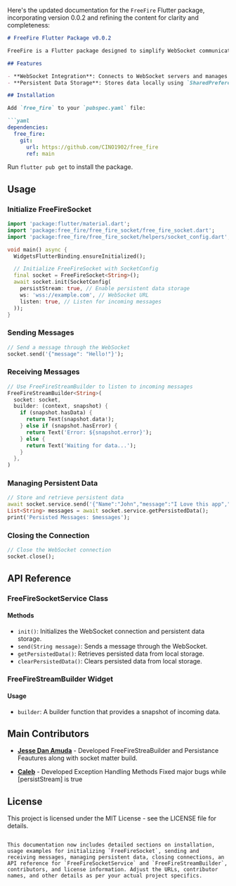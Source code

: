 Here's the updated documentation for the `FreeFire` Flutter package, incorporating version 0.0.2 and refining the content for clarity and completeness:

```markdown
# FreeFire Flutter Package v0.0.2

FreeFire is a Flutter package designed to simplify WebSocket communication and persistent data storage in Flutter applications.

## Features

- **WebSocket Integration**: Connects to WebSocket servers and manages bidirectional communication.
- **Persistent Data Storage**: Stores data locally using `SharedPreferences` for seamless app state persistence.

## Installation

Add `free_fire` to your `pubspec.yaml` file:

```yaml
dependencies:
  free_fire:
    git:
      url: https://github.com/CINO1902/free_fire
      ref: main
```

Run `flutter pub get` to install the package.

## Usage

### Initialize FreeFireSocket

```dart
import 'package:flutter/material.dart';
import 'package:free_fire/free_fire_socket/free_fire_socket.dart';
import 'package:free_fire/free_fire_socket/helpers/socket_config.dart';

void main() async {
  WidgetsFlutterBinding.ensureInitialized();

  // Initialize FreeFireSocket with SocketConfig
  final socket = FreeFireSocket<String>();
  await socket.init(SocketConfig(
    persistStream: true, // Enable persistent data storage
    ws: 'wss://example.com', // WebSocket URL
    listen: true, // Listen for incoming messages
  ));
}
```

### Sending Messages

```dart
// Send a message through the WebSocket
socket.send('{"message": "Hello!"}');
```

### Receiving Messages

```dart
// Use FreeFireStreamBuilder to listen to incoming messages
FreeFireStreamBuilder<String>(
  socket: socket,
  builder: (context, snapshot) {
    if (snapshot.hasData) {
      return Text(snapshot.data!);
    } else if (snapshot.hasError) {
      return Text('Error: ${snapshot.error}');
    } else {
      return Text('Waiting for data...');
    }
  },
)
```

### Managing Persistent Data

```dart
// Store and retrieve persistent data
await socket.service.send('{"Name":"John","message":"I Love this app","senderId":"Caleb@gmail.com","receiverId":"Jesse@gmail.com","type":"message"}');
List<String> messages = await socket.service.getPersistedData();
print('Persisted Messages: $messages');
```

### Closing the Connection

```dart
// Close the WebSocket connection
socket.close();
```

## API Reference

### FreeFireSocketService Class

#### Methods

- `init()`: Initializes the WebSocket connection and persistent data storage.
- `send(String message)`: Sends a message through the WebSocket.
- `getPersistedData()`: Retrieves persisted data from local storage.
- `clearPersistedData()`: Clears persisted data from local storage.

### FreeFireStreamBuilder Widget

#### Usage

- `builder`: A builder function that provides a snapshot of incoming data.

## Main Contributors

- **[Jesse Dan Amuda](https://github.com/Jesse-Dan)** - Developed FreeFireStreaBuilder and Persistance Feautures along with socket matter build.

- **[Caleb](https://github.com/CINO1902)** - Developed Exception Handling Methods Fixed major bugs while [persistStream] is true

## License

This project is licensed under the MIT License - see the LICENSE file for details.
```

This documentation now includes detailed sections on installation, usage examples for initializing `FreeFireSocket`, sending and receiving messages, managing persistent data, closing connections, an API reference for `FreeFireSocketService` and `FreeFireStreamBuilder`, contributors, and license information. Adjust the URLs, contributor names, and other details as per your actual project specifics.